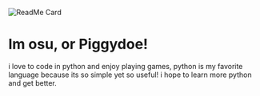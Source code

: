 ![ReadMe Card](https://github-readme-stats.vercel.app/api/pin/?username=Piggydoe&repo=README)
# Im osu, or Piggydoe!
i love to code in python and enjoy playing games,
python is my favorite language because its so simple yet so useful!
i hope to learn more python and get better.
